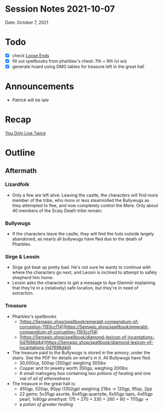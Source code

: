# Session Notes 2021-10-07

Date: October 7, 2021

# Todo

- [x]  check [Loose Ends](../%F0%9F%A7%B0%20Toolbox/%F0%9F%A7%B5%20Loose%20Ends.md)
- [x]  fill out spellbooks from pharblex's chest: 7th + 9th lvl wiz
- [x]  generate hoard using DMG tables for treasure left in the great hall

# Announcements

- Patrick will be late

# Recap

[You Only Live Twice](../Adventure%20Log/%F0%9F%92%AB%20You%20Only%20Live%20Twice.md) 

# Outline

## Aftermath

### Lizardfolk

- Only a few are left alive. Leaving the castle, the characters will find more member of the tribe, who more or less steamrolled the Bullywugs as they attempted to flee, and now completely control the Mere. Only about 40 members of the Scaly Death tribe remain.

### Bullywugs

- If the characters leave the castle, they will find the huts outside largely abandoned, as nearly all bullywugs have fled due to the death of Pharblex.

### Sirge & Leosin

- Sirge got beat up pretty bad. He's not sure he wants to continue with where the characters go next, and Leosin is inclined to attempt to safely shepherd him home.
- Leosin asks the characters to get a message to Aya Glenmiir explaining that they're in a (relatively) safe location, but they're in need of extraction.

### Treasure

- Pharblex's spellbooks
    - [https://5emagic.shop/spellbook/emerald-compendium-of-corruption-1193ccf14](https://5emagic.shop/spellbook/emerald-compendium-of-corruption-1193ccf14)
    - [https://5emagic.shop/spellbook/diamond-lexicon-of-incantations-0d7698d4d](https://5emagic.shop/spellbook/diamond-lexicon-of-incantations-0d7698d4d)
- The treasure paid to the Bullywugs is stored in the armory, under the stairs. See the PDF for details on what's in it. All Bullywugs have fled.
    - 30,000cp, 500sp (350gp) weighing 305lbs
    - Copper and tin jewelry worth 350gp, weighing 200lbs
    - A small mahogany box containing two *potions of healing* and one vial of *oil of etherealness*
- The treasure in the great hall is:
    - 450gp, 520sp, 80pp (1302gp) weighing 21lbs → 120gp, 95sp, 2pp
    - 22 gems: 5x35gp azurite, 6x45gp quartzite, 6x55gp lapis, 4x65gp pearl, 1x80gp amethyst: 175 + 270 + 330 + 260 + 80 = 1115gp →
    - a *potion of greater healing*